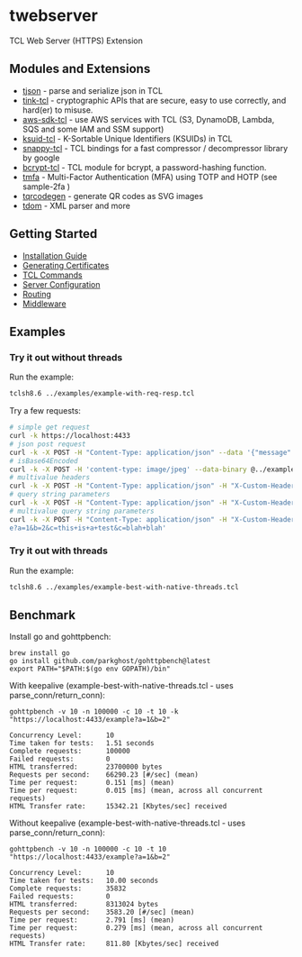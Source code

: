 # twebserver

TCL Web Server (HTTPS) Extension

## Modules and Extensions

* [tjson](https://github.com/jerily/tjson) - parse and serialize json in TCL
* [tink-tcl](https://github.com/jerily/tink-tcl) - cryptographic APIs that are secure, easy to use correctly, and hard(er) to misuse.
* [aws-sdk-tcl](https://github.com/jerily/aws-sdk-tcl) - use AWS services with TCL (S3, DynamoDB, Lambda, SQS and some IAM and SSM support)
* [ksuid-tcl](https://github.com/jerily/ksuid-tcl) - K-Sortable Unique Identifiers (KSUIDs) in TCL
* [snappy-tcl](https://github.com/jerily/snappy-tcl) - TCL bindings for a fast compressor / decompressor library by google
* [bcrypt-tcl](https://github.com/jerily/bcrypt-tcl) - TCL module for bcrypt, a password-hashing function.
* [tmfa](https://github.com/jerily/tmfa) - Multi-Factor Authentication (MFA) using TOTP and HOTP (see sample-2fa )
* [tqrcodegen](https://github.com/jerily/tqrcodegen) - generate QR codes as SVG images
* [tdom](http://www.tdom.org/) - XML parser and more 

## Getting Started

* [Installation Guide](docs/install.md)
* [Generating Certificates](docs/certs.md)
* [TCL Commands](docs/commands.md)
* [Server Configuration](docs/config.md)
* [Routing](docs/routing.md)
* [Middleware](docs/middleware.md)

## Examples

### Try it out without threads

Run the example:
```bash
tclsh8.6 ../examples/example-with-req-resp.tcl
```

Try a few requests:
```bash
# simple get request
curl -k https://localhost:4433
# json post request
curl -k -X POST -H "Content-Type: application/json" --data '{"message": "hello world"}' https://localhost:4433
# isBase64Encoded
curl -k -X POST -H 'content-type: image/jpeg' --data-binary @../examples/Google_2015_logo.png https://localhost:4433
# multivalue headers
curl -k -X POST -H "Content-Type: application/json" -H "X-Custom-Header: asdf" -H "X-Custom-Header: qwerty" --data '{"message": "hello world"}' https://localhost:4433
# query string parameters
curl -k -X POST -H "Content-Type: application/json" -H "X-Custom-Header: this is a test" -H "X-Custom-Header: hello world" --data '{"message": "hello world"}' 'https://localhost:4433/example?a=1&b=2&c=this+is+a+test'
# multivalue query string parameters
curl -k -X POST -H "Content-Type: application/json" -H "X-Custom-Header: this is a test" -H "X-Custom-Header: hello world" --data '{"message": "hello world"}' 'https://localhost:4433/exampl
e?a=1&b=2&c=this+is+a+test&c=blah+blah'
```

### Try it out with threads

Run the example:
```bash
tclsh8.6 ../examples/example-best-with-native-threads.tcl
```

## Benchmark

Install go and gohttpbench:
```
brew install go
go install github.com/parkghost/gohttpbench@latest
export PATH="$PATH:$(go env GOPATH)/bin"
```

With keepalive (example-best-with-native-threads.tcl - uses parse_conn/return_conn): 
```
gohttpbench -v 10 -n 100000 -c 10 -t 10 -k "https://localhost:4433/example?a=1&b=2"

Concurrency Level:      10
Time taken for tests:   1.51 seconds
Complete requests:      100000
Failed requests:        0
HTML transferred:       23700000 bytes
Requests per second:    66290.23 [#/sec] (mean)
Time per request:       0.151 [ms] (mean)
Time per request:       0.015 [ms] (mean, across all concurrent requests)
HTML Transfer rate:     15342.21 [Kbytes/sec] received
```

Without keepalive (example-best-with-native-threads.tcl - uses parse_conn/return_conn):
```
gohttpbench -v 10 -n 100000 -c 10 -t 10 "https://localhost:4433/example?a=1&b=2"

Concurrency Level:      10
Time taken for tests:   10.00 seconds
Complete requests:      35832
Failed requests:        0
HTML transferred:       8313024 bytes
Requests per second:    3583.20 [#/sec] (mean)
Time per request:       2.791 [ms] (mean)
Time per request:       0.279 [ms] (mean, across all concurrent requests)
HTML Transfer rate:     811.80 [Kbytes/sec] received
```
